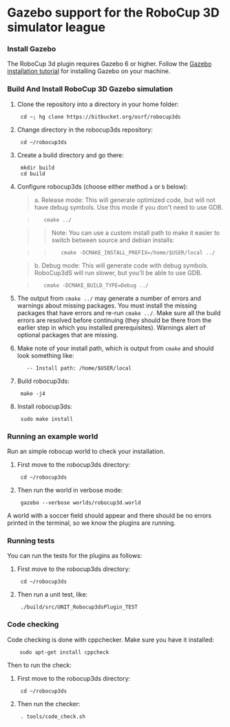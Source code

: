 # Gazebo support for the RoboCup 3D simulator league #

### Install Gazebo

The RoboCup 3d plugin requires Gazebo 6 or higher. Follow the [Gazebo installation tutorial](http://gazebosim.org/tutorials?tut=install_ubuntu&cat=install) for installing Gazebo on your machine.

### Build And Install RoboCup 3D Gazebo simulation

1. Clone the repository into a directory in your home folder:

        cd ~; hg clone https://bitbucket.org/osrf/robocup3ds

1. Change directory in the robocup3ds repository:

        cd ~/robocup3ds

1. Create a build directory and go there:

        mkdir build
        cd build

1. Configure robocup3ds (choose either method `a` or `b` below):

    > a. Release mode: This will generate optimized code, but will not have
    debug symbols. Use this mode if you don't need to use GDB.

    >        cmake ../


    >> Note: You can use a custom install path to make it easier to switch
    between source and debian installs:

    >>        cmake -DCMAKE_INSTALL_PREFIX=/home/$USER/local ../

    > b. Debug mode: This will generate code with debug symbols. RoboCup3dS will
    run slower, but you'll be able to use GDB.

    >        cmake -DCMAKE_BUILD_TYPE=Debug ../

1. The output from `cmake ../` may generate a number of errors and warnings
about missing packages. You must install the missing packages that have errors
and re-run `cmake ../`. Make sure all the build errors are resolved before
continuing (they should be there from the earlier step in which you installed
prerequisites). Warnings alert of optional packages that are missing.

1. Make note of your install path, which is output from `cmake` and should look something like:

          -- Install path: /home/$USER/local

1. Build robocup3ds:

        make -j4

1. Install robocup3ds:

        sudo make install

### Running an example world

Run an simple robocup world to check your installation.

1. First move to the robocup3ds directory:

        cd ~/robocup3ds

1. Then run the world in verbose mode:

        gazebo --verbose worlds/robocup3d.world

A world with a soccer field should appear and there should be no errors printed in the terminal, so we know the plugins are running.

### Running tests

You can run the tests for the plugins as follows:

1. First move to the robocup3ds directory:

        cd ~/robocup3ds

1. Then run a unit test, like:

        ./build/src/UNIT_Robocup3dsPlugin_TEST

### Code checking

Code checking is done with cppchecker. Make sure you have it installed:

        sudo apt-get install cppcheck

Then to run the check:

1. First move to the robocup3ds directory:

        cd ~/robocup3ds

1. Then run the checker:

        . tools/code_check.sh